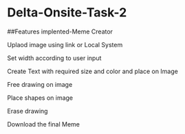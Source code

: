 # Delta-Onsite-Task-2    

##Features implented-Meme Creator     

Uplaod image using link or Local System    

Set width according to user input     

Create Text with required size and color and place on Image    

Free drawing on image    

Place shapes on image    

Erase drawing    

Download the final Meme    
